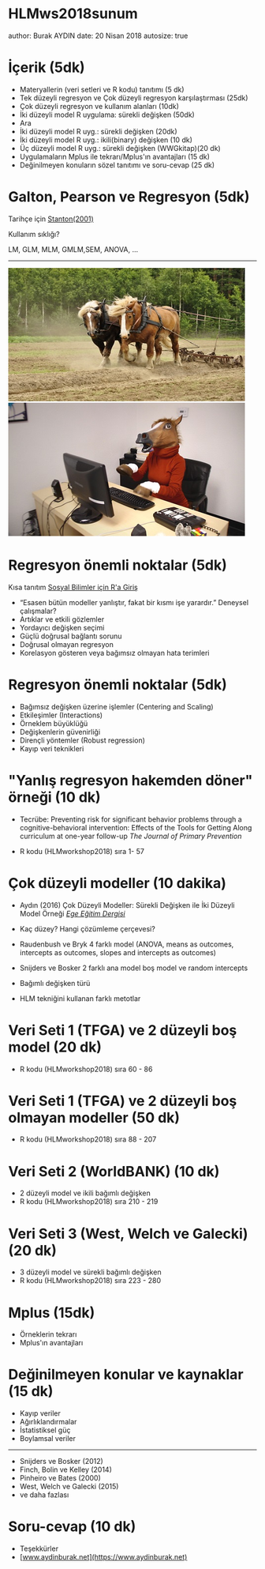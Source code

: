 HLMws2018sunum
========================================================
author: Burak AYDIN
date: 20 Nisan 2018
autosize: true


İçerik  (5dk)
========================================================

- Materyallerin (veri setleri ve R kodu) tanıtımı (5 dk)
- Tek düzeyli regresyon ve Çok düzeyli regresyon karşılaştırması (25dk)
- Çok düzeyli regresyon ve kullanım alanları (10dk)
- İki düzeyli model R uygulama: sürekli değişken (50dk)
- Ara
- İki düzeyli model R uyg.: sürekli değişken (20dk) 
- İki düzeyli model R uyg.: ikili(binary) değişken (10 dk)
- Üç düzeyli model R uyg.: sürekli değişken (WWGkitap)(20 dk) 
- Uygulamaların Mplus ile tekrarı/Mplus'ın avantajları (15 dk)
- Değinilmeyen konuların sözel tanıtımı ve soru-cevap (25 dk)



Galton, Pearson ve Regresyon  (5dk)
========================================================

Tarihçe için [Stanton(2001)](https://www.tandfonline.com/doi/full/10.1080/10691898.2001.11910537)

Kullanım sıklığı?

LM, GLM, MLM, GMLM,SEM, ANOVA, ...

***
![alt text](wh/wh1.jpg)
![alt text](wh/wh2.jpg)


Regresyon önemli noktalar (5dk)
========================================================

Kısa tanıtım  [Sosyal Bilimler için R'a Giriş](https://www.aydinburak.net/sarp)

- “Esasen bütün modeller yanlıştır, fakat bir kısmı işe yarardır.” Deneysel çalışmalar?
- Artıklar ve etkili gözlemler
- Yordayıcı değişken seçimi
- Güçlü doğrusal bağlantı sorunu
- Doğrusal olmayan regresyon
- Korelasyon gösteren veya bağımsız olmayan hata terimleri


Regresyon önemli noktalar (5dk)
========================================================


- Bağımsız değişken üzerine işlemler (Centering and Scaling)
- Etkileşimler (Interactions)
- Örneklem büyüklüğü
- Değişkenlerin güvenirliği
- Dirençli yöntemler (Robust regression)
- Kayıp veri teknikleri




"Yanlış regresyon hakemden döner" örneği (10 dk)
========================================================

- Tecrübe: Preventing risk for significant behavior problems through a cognitive-behavioral intervention: Effects of the Tools for Getting Along curriculum at one-year follow-up *The Journal of Primary Prevention*

- R kodu (HLMworkshop2018) sıra 1- 57


Çok düzeyli modeller (10 dakika)
========================================================

- Aydın (2016) Çok Düzeyli Modeller: Sürekli Değişken ile İki Düzeyli Model Örneği [*Ege Eğitim Dergisi*](http://dergipark.gov.tr/egeefd/article/280758)

- Kaç düzey? Hangi çözümleme çerçevesi?

- Raudenbush ve Bryk 4 farklı model (ANOVA, means as outcomes, intercepts as outcomes, slopes and intercepts as outcomes) 

- Snijders ve Bosker 2 farklı ana model boş model ve random intercepts 

- Bağımlı değişken türü

- HLM tekniğini kullanan farklı metotlar



Veri Seti 1 (TFGA) ve 2 düzeyli boş model (20 dk)
========================================================

- R kodu (HLMworkshop2018) sıra 60 - 86


Veri Seti 1 (TFGA) ve 2 düzeyli boş olmayan modeller (50 dk)
========================================================

- R kodu (HLMworkshop2018) sıra 88 - 207


Veri Seti 2 (WorldBANK) (10 dk)
========================================================

- 2 düzeyli model ve ikili bağımlı değişken 
- R kodu (HLMworkshop2018) sıra 210 - 219


Veri Seti 3 (West, Welch ve Galecki) (20 dk)
========================================================

- 3 düzeyli model ve sürekli bağımlı değişken 
- R kodu (HLMworkshop2018) sıra 223 - 280


Mplus (15dk)
========================================================

- Örneklerin tekrarı
- Mplus'ın avantajları

Değinilmeyen konular ve kaynaklar (15 dk)
========================================================

- Kayıp veriler
- Ağırlıklandırmalar
- İstatistiksel güç
- Boylamsal veriler

***

- Snijders ve Bosker (2012)
- Finch, Bolin ve Kelley (2014)
- Pinheiro ve Bates (2000)
- West, Welch ve Galecki (2015)
- ve daha fazlası

Soru-cevap (10 dk)
========================================================

- Teşekkürler
- [www.aydinburak.net](https://www.aydinburak.net)




